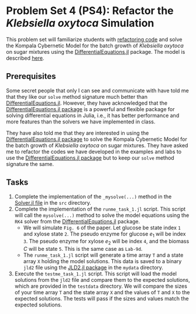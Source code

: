 # Problem Set 4 (PS4): Refactor the _Klebsiella oxytoca_ Simulation
This problem set will familiarize students with [refactoring code](https://en.wikipedia.org/wiki/Code_refactoring) and solve the Kompala Cybernetic Model for the batch growth of _Klebsiella oxytoca_ on sugar mixtures using the [DifferentialEquations.jl](https://diffeq.sciml.ai/stable/) package. The model is described [here](paper/Kompala-BiotechBioengineering-1986.pdf).

## Prerequisites
Some secret people that only I can see and communicate with have told me that they like our `solve` method signature much better than [DifferentialEquations.jl](https://diffeq.sciml.ai/stable/). However, they have acknowledged that the [DifferentialEquations.jl package](https://diffeq.sciml.ai/stable/) is a powerful and flexible package for solving differential equations in Julia, i.e., it has better performance and more features than the solvers we have implemented in class.

They have also told me that they are interested in using the [DifferentialEquations.jl package](https://diffeq.sciml.ai/stable/) to solve the Kompala Cybernetic Model for the batch growth of _Klebsiella oxytoca_ on sugar mixtures. They have asked me to refactor the codes we have developed in the examples and labs to use the [DifferentialEquations.jl package](https://diffeq.sciml.ai/stable/) but to keep our `solve` method signature the same.

## Tasks
1. Complete the implementation of the `_mysolve(...)` method in the [Solver.jl file](src/Solver.jl) in the `src` directory. 
2. Complete the implementation of the `runme_task_1.jl` script. This script will call the `mysolve(...)` method to solve the model equations using the `RK4` solver from the [DifferentialEquations.jl](https://diffeq.sciml.ai/stable/) package. 
    * We will simulate `Fig. 6` of the paper. Let glucose be state index `1` and xylose state `2`. The pseudo enzyme for glucose $e_{1}$ will be index `3`. The pseudo enzyme for xylose $e_{2}$ will be index `4`, and the biomass $C$ will be state `5`. This is the same case as `Lab-9d`.
    * The `runme_task_1.jl` script will generate a time array `T` and a state array `X` holding the model solutions. This data is saved to a binary `jld2` file using the [JLD2.jl package](https://github.com/JuliaIO/JLD2.jl) in the `mydata` directory.
3. Execute the `testme_task_1.jl` script. This script will load the model solutions from the `jld2` file and compare them to the expected solutions, which are provided in the `testdata` directory. We will compare the sizes of your time array `T` and the state array `X` and the values of `T` and `X` to the expected solutions. The tests will pass if the sizes and values match the expected solutions.
